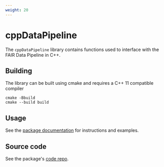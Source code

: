 ```yaml
---
weight: 20
---
```


# cppDataPipeline

The `cppDataPipeline` library contains functions used to interface with the FAIR Data Pipeline in C++.

## Building

The library can be built using cmake and requires a C++ 11 compatible compiler

```
cmake -Bbuild
cmake --build build
```

## Usage

See the [package documentation][docs] for instructions and examples.

## Source code

See the package's [code repo][repo].

[docs]: https://www.fairdatapipeline.org/cppDataPipeline/
[repo]: https://github.com/FAIRDataPipeline/cppDataPipeline
